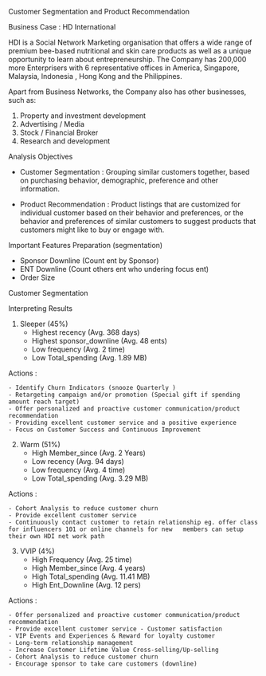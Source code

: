 Customer Segmentation and Product Recommendation

Business Case : HD International

HDI is a Social Network Marketing organisation that offers a wide range of premium bee-based nutritional and skin care products as well as a unique opportunity to learn about entrepreneurship. The Company has 200,000 more Enterprisers with 6 representative offices in America, Singapore, Malaysia, Indonesia , Hong Kong and the Philippines.

Apart from Business Networks, the Company also has other businesses, such as:
1. Property and investment development
2. Advertising / Media
3. Stock / Financial Broker
4. Research and development

Analysis Objectives

  - Customer Segmentation : Grouping similar customers together, based on purchasing behavior, demographic, preference and other information. 

  - Product Recommendation : Product listings that are customized for individual customer based on their behavior and preferences, or the behavior and preferences of similar customers to suggest products that customers might like to buy or engage with.

Important Features Preparation (segmentation)
  - Sponsor Downline (Count ent by Sponsor)
  - ENT Downline (Count others ent who undering focus ent)
  - Order Size

Customer Segmentation

Interpreting Results

1. Sleeper (45%)
    -  Highest recency (Avg. 368 days)
    -  Highest sponsor_downline (Avg. 48 ents)
    -  Low frequency (Avg. 2 time)
    -  Low Total_spending (Avg. 1.89 MB)

  Actions :
  
    - Identify Churn Indicators (snooze Quarterly )
    - Retargeting campaign and/or promotion (Special gift if spending amount reach target)
    - Offer personalized and proactive customer communication/product recommendation
    - Providing excellent customer service and a positive experience
    - Focus on Customer Success and Continuous Improvement

2. Warm (51%)
    - High Member_since (Avg. 2 Years)
    - Low recency (Avg. 94 days)
    - Low frequency (Avg. 4 time)
    - Low Total_spending (Avg. 3.29 MB)

  Actions :
  
    - Cohort Analysis to reduce customer churn
    - Provide excellent customer service
    - Continuously contact customer to retain relationship eg. offer class for influencers 101 or online channels for new   members can setup their own HDI net work path

3. VVIP (4%)
    - High Frequency (Avg. 25 time)
    - High Member_since (Avg. 4 years)
    - High Total_spending (Avg. 11.41 MB)
    - High Ent_Downline (Avg. 12 pers)
   
  Actions :
  
    - Offer personalized and proactive customer communication/product recommendation
    - Provide excellent customer service - Customer satisfaction
    - VIP Events and Experiences & Reward for loyalty customer
    - Long-term relationship management
    - Increase Customer Lifetime Value Cross-selling/Up-selling
    - Cohort Analysis to reduce customer churn
    - Encourage sponsor to take care customers (downline)
